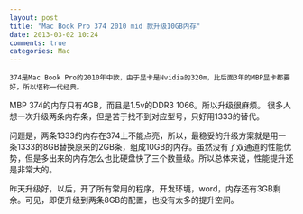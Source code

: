 ```yaml
---
layout: post
title: "Mac Book Pro 374 2010 mid 款升级10GB内存"
date: 2013-03-02 10:24
comments: true
categories: Mac
---
```


	374是Mac Book Pro的2010年中款，由于显卡是Nvidia的320m，比后面3年的MBP显卡都要好，所以堪称一代经典。

MBP 374的内存只有4GB，而且是1.5v的DDR3 1066。所以升级很麻烦。
很多人想一次升级两条内存条，但是苦于找不到对应型号，只好用1333的替代。

问题是，两条1333的内存在374上不能点亮，所以，最稳妥的升级方案就是用一条1333的8GB替换原来的2GB条，组成10GB的内存。虽然没有了双通道的性能优势，但是多出来的内存怎么也比硬盘快了三个数量级。所以总体来说，性能提升还是非常大的。

昨天升级好，以后，开了所有常用的程序，开发环境，word，内存还有3GB剩余。可见，即便升级到两条8GB的配置，也没有太多的提升空间。